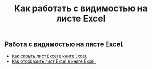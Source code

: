 ﻿---
title: Как работать с видимостью на листе Excel
second_title: Aspose.Cells Cloud Documen
linktitle: Видимость
type: docs
url: /ru/worksheets/panes/
keywords: How to work with visibility on an Excel worksheet
description: Aspose.Cells Cloud REST API поддерживает работу с видимостью на рабочем листе Excel. SDK поддерживает различные языки разработки. К ним относятся Android, C#, Go, Java, NodeJS, Perl, PHP, Python, Ruby и Swift.
weight: 20
---
## Работа с видимостью на листе Excel.

- [Как скрыть лист Excel в книге Excel.](/cells/ru/worksheets/hide/) 
- [Как отобразить лист Excel в книге Excel.](/cells/ru/worksheets/unhide/) 


